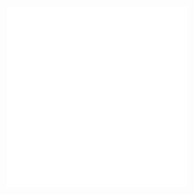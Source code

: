 <p align="center">
  <a href="https://github.com/hhijazi/ACOPF">
    <img src="https://github.com/hhijazi/ARMO/blob/master/ARMO_logo.svg" width="320" alt="ARMO">
  </a>
</p>

